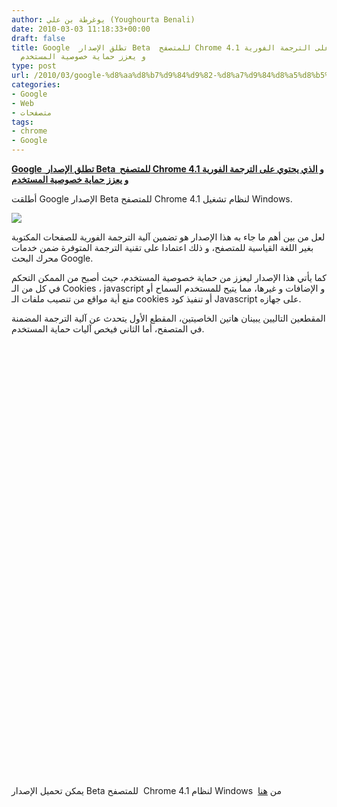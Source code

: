 ```yaml
---
author: يوغرطة بن علي (Youghourta Benali)
date: 2010-03-03 11:18:33+00:00
draft: false
title: Google  تطلق الإصدار Beta  للمتصفح Chrome 4.1 و الذي يحتوي على الترجمة الفورية
  و يعزز حماية خصوصية المستخدم
type: post
url: /2010/03/google-%d8%aa%d8%b7%d9%84%d9%82-%d8%a7%d9%84%d8%a5%d8%b5%d8%af%d8%a7%d8%b1-beta-%d9%84%d9%84%d9%85%d8%aa%d8%b5%d9%81%d8%ad-chrome-4-1-%d9%88-%d8%a7%d9%84%d8%b0%d9%8a-%d9%8a%d8%ad%d8%aa%d9%88%d9%8a/
categories:
- Google
- Web
- متصفحات
tags:
- chrome
- Google
---
```


[**Google  تطلق الإصدار Beta  للمتصفح Chrome 4.1 و الذي يحتوي على الترجمة الفورية و يعزز حماية خصوصية المستخدم**](http://www.it-scoop.com/2010/03/google-%d8%aa%d8%b7%d9%84%d9%82-%d8%a7%d9%84%d8%a5%d8%b5%d8%af%d8%a7%d8%b1-beta-%d9%84%d9%84%d9%85%d8%aa%d8%b5%d9%81%d8%ad-chrome-4-1-%d9%88-%d8%a7%d9%84%d8%b0%d9%8a-%d9%8a%d8%ad%d8%aa%d9%88%d9%8a/)


أطلقت Google الإصدار Beta للمتصفح Chrome 4.1 لنظام تشغيل Windows.

[![](http://www.it-scoop.com/wp-content/uploads/2009/12/Chrome_logo.jpg)
](http://www.it-scoop.com/2010/03/google-%d8%aa%d8%b7%d9%84%d9%82-%d8%a7%d9%84%d8%a5%d8%b5%d8%af%d8%a7%d8%b1-beta-%d9%84%d9%84%d9%85%d8%aa%d8%b5%d9%81%d8%ad-chrome-4-1-%d9%88-%d8%a7%d9%84%d8%b0%d9%8a-%d9%8a%d8%ad%d8%aa%d9%88%d9%8a/)

لعل من بين أهم ما جاء به هذا الإصدار هو تضمين آلية الترجمة الفورية للصفحات المكتوبة بغير اللغة القياسية للمتصفح، و ذلك اعتمادا على تقنية الترجمة المتوفرة ضمن خدمات محرك البحث Google.

كما يأتي هذا الإصدار ليعزز من حماية خصوصية المستخدم، حيث أصبح من الممكن التحكم في كل من الـ Cookies ، javascript و الإضافات و غيرها، مما يتيح للمستخدم السماح أو منع أية مواقع من تنصيب ملفات الـ cookies أو تنفيذ كود Javascript على جهازه.

المقطعين التاليين يبينان هاتين الخاصيتين، المقطع الأول يتحدث عن آلية الترجمة المضمنة في المتصفح، أما الثاني فيخص آليات حماية المستخدم.

<!-- more -->

<object classid="clsid:d27cdb6e-ae6d-11cf-96b8-444553540000" width="560" codebase="http://download.macromedia.com/pub/shockwave/cabs/flash/swflash.cab#version=6,0,40,0" height="340"><embed src="http://www.youtube.com/v/HqmUbNGkM9I&hl=fr_FR&fs=1&" allowscriptaccess="always" height="340" width="560" allowfullscreen="true" type="application/x-shockwave-flash"></embed></object>

<object classid="clsid:d27cdb6e-ae6d-11cf-96b8-444553540000" width="560" codebase="http://download.macromedia.com/pub/shockwave/cabs/flash/swflash.cab#version=6,0,40,0" height="340"><embed src="http://www.youtube.com/v/2YItmumfVnk&hl=fr_FR&fs=1&" allowscriptaccess="always" height="340" width="560" allowfullscreen="true" type="application/x-shockwave-flash"></embed></object>

يمكن تحميل الإصدار Beta للمتصفح  Chrome 4.1 لنظام Windows  من [هنا](http://www.google.com/intl/en/landing/chrome/beta/)
